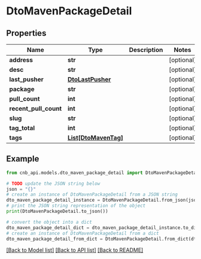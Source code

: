 # DtoMavenPackageDetail


## Properties

Name | Type | Description | Notes
------------ | ------------- | ------------- | -------------
**address** | **str** |  | [optional] 
**desc** | **str** |  | [optional] 
**last_pusher** | [**DtoLastPusher**](DtoLastPusher.md) |  | [optional] 
**package** | **str** |  | [optional] 
**pull_count** | **int** |  | [optional] 
**recent_pull_count** | **int** |  | [optional] 
**slug** | **str** |  | [optional] 
**tag_total** | **int** |  | [optional] 
**tags** | [**List[DtoMavenTag]**](DtoMavenTag.md) |  | [optional] 

## Example

```python
from cnb_api.models.dto_maven_package_detail import DtoMavenPackageDetail

# TODO update the JSON string below
json = "{}"
# create an instance of DtoMavenPackageDetail from a JSON string
dto_maven_package_detail_instance = DtoMavenPackageDetail.from_json(json)
# print the JSON string representation of the object
print(DtoMavenPackageDetail.to_json())

# convert the object into a dict
dto_maven_package_detail_dict = dto_maven_package_detail_instance.to_dict()
# create an instance of DtoMavenPackageDetail from a dict
dto_maven_package_detail_from_dict = DtoMavenPackageDetail.from_dict(dto_maven_package_detail_dict)
```
[[Back to Model list]](../README.md#documentation-for-models) [[Back to API list]](../README.md#documentation-for-api-endpoints) [[Back to README]](../README.md)


